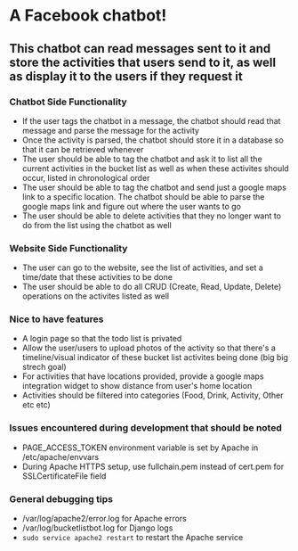 # A Facebook chatbot!
## This chatbot can read messages sent to it and store the activities that users send to it, as well as display it to the users if they request it

### Chatbot Side Functionality
- If the user tags the chatbot in a message, the chatbot should read that message and parse the message for the activity
- Once the activity is parsed, the chatbot should store it in a database so that it can be retrieved whenever
- The user should be able to tag the chatbot and ask it to list all the current activities in the bucket list as well as when these activites should occur, listed in chronological order
- The user should be able to tag the chatbot and send just a google maps link to a specific location. The chatbot should be able to parse the google maps link and figure out where the user wants to go
- The user should be able to delete activities that they no longer want to do from the list using the chatbot as well

### Website Side Functionality
- The user can go to the website, see the list of activities, and set a time/date that these activities to be done
- The user should be able to do all CRUD (Create, Read, Update, Delete) operations on the activites listed as well

### Nice to have features
- A login page so that the todo list is privated
- Allow the user/users to upload photos of the activity so that there's a timeline/visual indicator of these bucket list activites being done (big big strech goal)
- For activities that have locations provided, provide a google maps integration widget to show distance from user's home location
- Activities should be filtered into categories (Food, Drink, Activity, Other etc etc)

### Issues encountered during development that should be noted
- PAGE_ACCESS_TOKEN environment variable is set by Apache in /etc/apache/envvars
- During Apache HTTPS setup, use fullchain.pem instead of cert.pem for SSLCertificateFile field

### General debugging tips
- /var/log/apache2/error.log for Apache errors
- /var/log/bucketlistbot.log for Django logs
- `sudo service apache2 restart` to restart the Apache service
